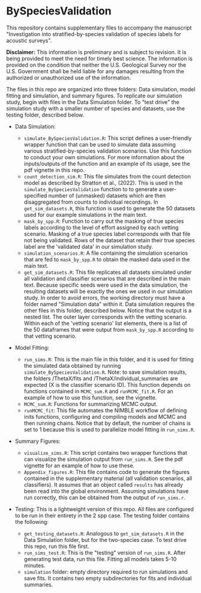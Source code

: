 # BySpeciesValidation

This repository contains supplementary files to accompany the manuscript "Investigation into stratified-by-species validation of species labels for acoustic surveys". 

**Disclaimer:**  This information is preliminary and is subject to revision. It is being provided to meet the need for timely best science.
The information is provided on the condition that neither the U.S. Geological Survey nor the U.S. Government shall be
held liable for any damages resulting from the authorized or unauthorized use of the information.

The files in this repo are organized into three folders: Data simulation, model fitting and simulation, and summary figures. To replicate our simulation study, begin with files in the Data Simulation folder. To "test drive" the simulation study with a smaller number of species and datasets, use the testing folder, described below. 

- Data Simulation:
  - `simulate_BySpeciesValidation.R`: This script defines a user-friendly wrapper function that can be used to simulate data assuming various stratified-by-species validation scenarios. Use this function to conduct your own simulations. For more information about the inputs/outputs of the function and an example of its usage, see the pdf vignette in this repo.
  - `count_detection_sim.R`: This file simulates from the count detection model as described by Stratton et al., (2022). This is used in the `simulate_BySpeciesValidation` function to to generate a user-specified number of (unmasked) datasets which are then disaggregated from counts to individual recordings. In `get_sim_datasets.R`, this function is used to generate the 50 datasets used for our example simulations in the main text. 
  - `mask_by_spp.R`: Function to carry out the masking of true species labels according to the level of effort assigned by each vetting scenario. Masking of a true species label corresponds with that file not being validated. Rows of the dataset that retain their true species label are the 'validated data' in our simulation study.
  - `simulation_scenarios.R`: A file containing the simulation scenarios that are fed to `mask_by_spp.R` to obtain the masked data used in the main text.
  - `get_sim_datasets.R`: This file replicates all datasets simulated under all validation and classifier scenarios that are described in the main text. Because specific seeds were used in the data simulation, the resulting datasets will be exactly the ones we used in our simulation study. In order to avoid errors, the working directory must have a folder named "Simulation data" within it. Data simulation requires the other files in this folder, described below. Notice that the output is a nested list. The outer layer corresponds with the vetting scenario. Within each of the 'vetting scenario' list elements, there is a list of the 50  dataframes that were output from `mask_by_spp.R` according to that vetting scenario. 
  
- Model Fitting: 
  - `run_sims.R`: This is the main file in this folder, and it is used for fitting the simulated data obtained by running `simulate_BySpeciesValidation.R`.  Note: to save simulation results, the folders /ThetaX/fits and /ThetaX/individual_summaries are expected (X is the classifier scenario ID). This function depends on functions contained in `MCMC_sum.R` and `runMCMC_fit.R`. For an example of how to use this function, see the vignette.
  - `MCMC_sum.R`: Functions for summarizing MCMC output. 
  - `runMCMC_fit`: This file automates the NIMBLE workflow of defining inits functions, configuring and compiling models and MCMC and then running chains. Notice that by default, the number of chains is set to 1 because this is used to parallelize model fitting in `run_sims.R`. 
  
- Summary Figures:
  - `visualize_sims.R`: This script contains two wrapper functions that can visualize the simulation output from `run_sims.R`. See the pdf vignette for an example of how to use these.  
  - `Appendix_figures.R`: This file contains code to generate the figures contained in the supplementary material (all validation scenarios, all classifiers). It assumes that an object called `results` has already been read into the global environment. Assuming simulations have run correctly, this can be obtained from the output of `run_sims.r`. 
  
- Testing: This is a lightweight version of this repo. All files are configured to be run in their entirety in the 2 spp case. The testing folder contains the following: 
  - `get_testing_datasets.R`: Analogous to `get_sim_datasets.R` in the Data Simulation folder, but for the two-species case. To test drive this repo, run this file first. 
  - `run_sims_test.R`: This is the "testing" version of `run_sims.R`. After generating test data, run this file. Fitting all models takes 5-10 minutes.
  - `simulation` folder: empty directory required to run simulations and save fits. It contains two empty subdirectories for fits and individual summaries. 
